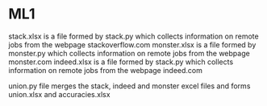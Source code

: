 # ML1

stack.xlsx is a file formed by stack.py which collects information on remote jobs from the webpage stackoverflow.com
monster.xlsx is a file formed by monster.py which collects information on remote jobs from the webpage monster.com
indeed.xlsx is a file formed by stack.py which collects information on remote jobs from the webpage indeed.com

union.py file merges the stack, indeed  and monster excel files and forms union.xlsx and accuracies.xlsx
